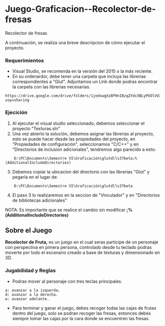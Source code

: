 # Juego-Graficacion--Recolector-de-fresas
Recolector de fresas

A continuación, se realiza una breve descripcion de cómo  ejecutar el proyecto. 

### Requerimientos
- Visual Studio, se recomenda en la versión del 2015 o la más reciente. 
- En su ordenardor, debe tener una carpeta que incluya las librerias correspondientes a "Glut". Adjuntamos un Link donde podras encontrar la carpeta con las librerias necesarias. 
```shell
https://drive.google.com/drive/folders/1jedxwgXz8P9nIBzqZYdcXBLyPUOlVU3y?	 usp=sharing
```
### Ejecición
1. Al ejecutar el visual studio seleccionado, debemos seleccionar el proyecto "Texturas.sln"
2. Una vez abierto la solución, debemos asignar las librerias al proyecto, esto se puede hacer desde las propiedades del proyecto, en "Propiedades de configuración", seleccionamos "C/C++" y en "Directorios de inclusion adicionales", tendremos algo parecido a esto:
```shell 
	D:\PC\Documents\Semestre VI\Graficación\glutdlls37beta;%(AdditionalIncludeDirectories)
```
3. Debemos copiar la ubicacion del directorio con las librerias "Glut" y pegarla en el lugar de: 

```shell 
	D:\PC\Documents\Semestre VI\Graficación\glutdlls37beta
```
4. El paso 3 lo realizaremos en la seccion de "Vinculador" y en "Directorios de bibliotecas adicionales"

NOTA: Es importante que se realice el cambio sin modificar  **;%(AdditionalIncludeDirectories)**
 
## Sobre el Juego 
**Recolector de Fruta,** es un juego en el cual seras participe de un personaje con perspectiva en pimera persona, controlado desde tu teclado podras moverte por todo el escenario creado a base de texturas y dimensionado en 3D.

### Jugabilidad y Reglas
* Podras mover al personaje con tres teclas principales.
```shell
a: avanzar a la izquerda.
d: avanzar a la derecha.
w: avanzar adelante.
```
* Para terminar y ganar el juego, debes recoger todas las cajas de frutas dentro del juego, solo se podran recoger las fresas, entonces debes siempre tomar las cajas por la cara donde se encuentren las fresas. 

